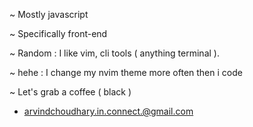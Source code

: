 
~ Mostly javascript

~ Specifically front-end

~ Random : I like vim, cli tools ( anything terminal ).

~ hehe : I change my nvim theme more often then i code

~ Let's grab a coffee ( black )

- arvindchoudhary.in.connect.@gmail.com
